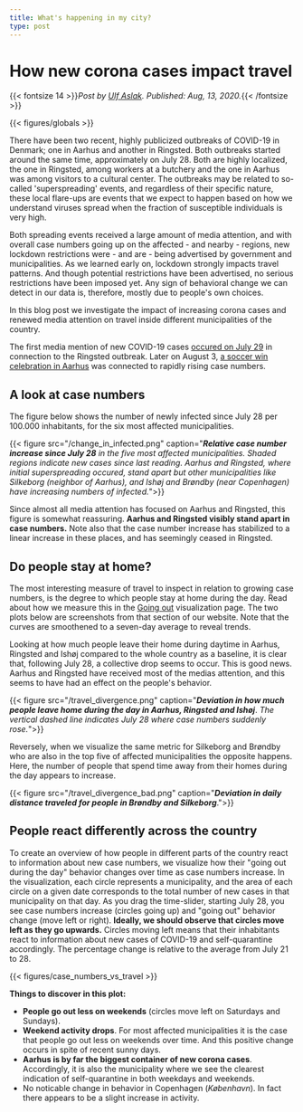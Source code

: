 ```yaml
---
title: What's happening in my city?
type: post
---
```


# **How new corona cases impact travel**

{{< fontsize 14 >}}*Post by [Ulf Aslak](mailto:ulfaslak@gmail.com). Published: Aug, 13, 2020.*{{< /fontsize >}}

{{< figures/globals >}}

There have been two recent, highly publicized outbreaks of COVID-19 in Denmark; one in Aarhus and another in Ringsted. 
Both outbreaks started around the same time, approximately on July 28. Both are highly localized, the one in Ringsted, among workers at a butchery and the one in Aarhus was among visitors to a cultural center. 
The outbreaks may be related to so-called 'superspreading' events, and regardless of their specific nature, these local flare-ups are events that we expect to happen based on how we understand viruses spread when the fraction of susceptible individuals is very high.

Both spreading events received a large amount of media attention, and with overall case numbers going up on the affected - and nearby - regions, new lockdown restrictions were - and are - being advertised by government and municipalities. 
As we learned early on, lockdown strongly impacts travel patterns. 
And though potential restrictions have been advertised, no serious restrictions have been imposed yet. 
Any sign of behavioral change we can detect in our data is, therefore, mostly due to people's own choices.

In this blog post we investigate the impact of increasing corona cases and renewed media attention on travel inside different municipalities of the country.

The first media mention of new COVID-19 cases [occured on July 29](https://www.dr.dk/nyheder/indland/stor-stigning-i-antallet-af-smittede-paa-dansk-slagteri) in connection to the Ringsted outbreak. Later on August 3, [a soccer win celebration in Aarhus](https://www.dr.dk/nyheder/indland/det-er-nok-en-supersprednings-begivenhed-smittetal-i-aarhus-mangedoblet-over) was connected to rapidly rising case numbers.

## A look at case numbers

The figure below shows the number of newly infected since July 28 per 100.000 inhabitants, for the six most affected municipalities.

{{< figure src="/change_in_infected.png" caption="***Relative case number increase since July 28*** *in the five most affected municipalities. 
Shaded regions indicate new cases since last reading.
Aarhus and Ringsted, where initial superspreading occured, stand apart but other municipalities like Silkeborg (neighbor of Aarhus), and Ishøj and Brøndby (near Copenhagen) have increasing numbers of infected.*">}}

Since almost all media attention has focused on Aarhus and Ringsted, this figure is somewhat reassuring. 
**Aarhus and Ringsted visibly stand apart in case numbers.** 
Note also that the case number increase has stabilized to a linear increase in these places, and has seemingly ceased in Ringsted.


## Do people stay at home?

The most interesting measure of travel to inspect in relation to growing case numbers, is the degree to which people stay at home during the day. 
Read about how we measure this in the [Going out](http://localhost:1313/visualizations/where_people_are_going_out/) visualization page.
The two plots below are screenshots from that section of our website. 
Note that the curves are smoothened to a seven-day average to reveal trends.

Looking at how much people leave their home during daytime in Aarhus, Ringsted and Ishøj compared to the whole country as a baseline, it is clear that, following July 28, a collective drop seems to occur. 
This is good news. 
Aarhus and Ringsted have received most of the medias attention, and this seems to have had an effect on the people's behavior.

{{< figure src="/travel_divergence.png" caption="***Deviation in how much people leave home during the day in Aarhus, Ringsted and Ishøj***. *The vertical dashed line indicates July 28 where case numbers suddenly rose.*">}}

Reversely, when we visualize the same metric for Silkeborg and Brøndby who are also in the top five of affected municipalities the opposite happens. 
Here, the number of people that spend time away from their homes during the day appears to increase.

{{< figure src="/travel_divergence_bad.png" caption="***Deviation in daily distance traveled for people in Brøndby and Silkeborg***.">}}


## People react differently across the country

To create an overview of how people in different parts of the country react to information about new case numbers, we visualize how their "going out during the day" behavior changes over time as case numbers increase. 
In the visualization, each circle represents a municipality, and the area of each circle on a given date corresponds to the total number of new cases in that municipality on that day. 
As you drag the time-slider, starting July 28, you see case numbers increase (circles going up) and "going out" behavior change (move left or right). 
**Ideally, we should observe that circles move left as they go upwards.** 
Circles moving left means that their inhabitants react to information about new cases of COVID-19 and self-quarantine accordingly. 
The percentage change is relative to the average from July 21 to 28.

{{< figures/case_numbers_vs_travel >}}

**Things to discover in this plot:**
* **People go out less on weekends** (circles move left on Saturdays and Sundays).
* **Weekend activity drops**. For most affected municipalities it is the case that people go out less on weekends over time. And this positive change occurs in spite of recent sunny days.
* **Aarhus is by far the biggest container of new corona cases**. Accordingly, it is also the municipality where we see the clearest indication of self-quarantine in both weekdays and weekends.
* No noticable change in behavior in Copenhagen (*København*). In fact there appears to be a slight increase in activity.
